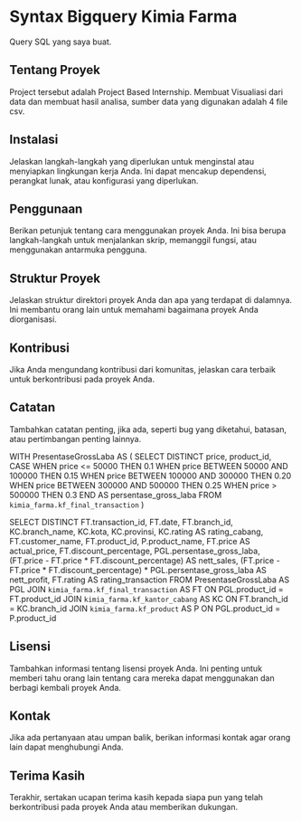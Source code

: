 # Syntax Bigquery Kimia Farma 

Query SQL yang saya buat.

## Tentang Proyek

Project tersebut adalah Project Based Internship. Membuat Visualiasi dari data dan membuat hasil analisa, sumber data yang digunakan adalah 4 file csv.


## Instalasi

Jelaskan langkah-langkah yang diperlukan untuk menginstal atau menyiapkan lingkungan kerja Anda. Ini dapat mencakup dependensi, perangkat lunak, atau konfigurasi yang diperlukan.

## Penggunaan

Berikan petunjuk tentang cara menggunakan proyek Anda. Ini bisa berupa langkah-langkah untuk menjalankan skrip, memanggil fungsi, atau menggunakan antarmuka pengguna.

## Struktur Proyek

Jelaskan struktur direktori proyek Anda dan apa yang terdapat di dalamnya. Ini membantu orang lain untuk memahami bagaimana proyek Anda diorganisasi.

## Kontribusi

Jika Anda mengundang kontribusi dari komunitas, jelaskan cara terbaik untuk berkontribusi pada proyek Anda.

## Catatan

Tambahkan catatan penting, jika ada, seperti bug yang diketahui, batasan, atau pertimbangan penting lainnya.

WITH PresentaseGrossLaba AS (
  SELECT DISTINCT
    price,
    product_id,
    CASE 
      WHEN price <= 50000 THEN 0.1
      WHEN price BETWEEN 50000 AND 100000 THEN 0.15
      WHEN price BETWEEN 100000 AND 300000 THEN 0.20
      WHEN price BETWEEN 300000 AND 500000 THEN 0.25
      WHEN price > 500000 THEN 0.3
    END AS persentase_gross_laba
  FROM `kimia_farma.kf_final_transaction`
)

SELECT DISTINCT
  FT.transaction_id,
  FT.date,
  FT.branch_id,
  KC.branch_name,
  KC.kota,
  KC.provinsi,
  KC.rating AS rating_cabang,
  FT.customer_name,
  FT.product_id,
  P.product_name,
  FT.price AS actual_price, 
  FT.discount_percentage,
  PGL.persentase_gross_laba,
  (FT.price - FT.price * FT.discount_percentage) AS nett_sales,
  (FT.price - FT.price * FT.discount_percentage) * PGL.persentase_gross_laba AS nett_profit,
  FT.rating AS rating_transaction
FROM 
  PresentaseGrossLaba AS PGL
JOIN 
  `kimia_farma.kf_final_transaction` AS FT ON PGL.product_id = FT.product_id
JOIN 
  `kimia_farma.kf_kantor_cabang` AS KC ON FT.branch_id = KC.branch_id
JOIN 
  `kimia_farma.kf_product` AS P ON PGL.product_id = P.product_id


## Lisensi

Tambahkan informasi tentang lisensi proyek Anda. Ini penting untuk memberi tahu orang lain tentang cara mereka dapat menggunakan dan berbagi kembali proyek Anda.

## Kontak

Jika ada pertanyaan atau umpan balik, berikan informasi kontak agar orang lain dapat menghubungi Anda.

## Terima Kasih

Terakhir, sertakan ucapan terima kasih kepada siapa pun yang telah berkontribusi pada proyek Anda atau memberikan dukungan.


